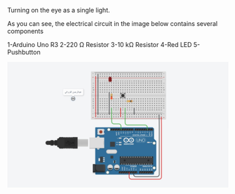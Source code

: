 Turning on the eye as a single light.

As you can see, the electrical circuit in the image below contains several components 

1-Arduino Uno R3
2-220 Ω Resistor
3-10 kΩ Resistor
4-Red LED
5-Pushbutton

![picture](Circuit.jpeg)

